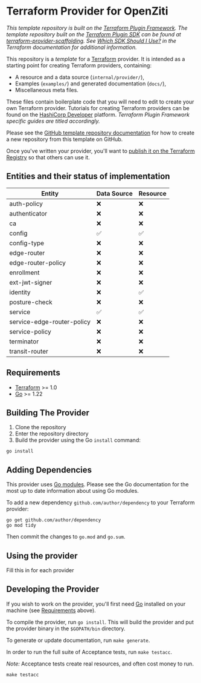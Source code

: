 # Terraform Provider for OpenZiti

_This template repository is built on the [Terraform Plugin Framework](https://github.com/hashicorp/terraform-plugin-framework). The template repository built on the [Terraform Plugin SDK](https://github.com/hashicorp/terraform-plugin-sdk) can be found at [terraform-provider-scaffolding](https://github.com/hashicorp/terraform-provider-scaffolding). See [Which SDK Should I Use?](https://developer.hashicorp.com/terraform/plugin/framework-benefits) in the Terraform documentation for additional information._

This repository is a *template* for a [Terraform](https://www.terraform.io) provider. It is intended as a starting point for creating Terraform providers, containing:

- A resource and a data source (`internal/provider/`),
- Examples (`examples/`) and generated documentation (`docs/`),
- Miscellaneous meta files.

These files contain boilerplate code that you will need to edit to create your own Terraform provider. Tutorials for creating Terraform providers can be found on the [HashiCorp Developer](https://developer.hashicorp.com/terraform/tutorials/providers-plugin-framework) platform. _Terraform Plugin Framework specific guides are titled accordingly._

Please see the [GitHub template repository documentation](https://help.github.com/en/github/creating-cloning-and-archiving-repositories/creating-a-repository-from-a-template) for how to create a new repository from this template on GitHub.

Once you've written your provider, you'll want to [publish it on the Terraform Registry](https://developer.hashicorp.com/terraform/registry/providers/publishing) so that others can use it.


## Entities and their status of implementation
| Entity                     | Data Source           | Resource            |
|----------------------------|-----------------------|---------------------|
| auth-policy               | ❌                   | ❌                  |
| authenticator             | ❌                   | ❌                  |
| ca                        | ❌                   | ❌                  |
| config                    | ✅                    | ✅                  |
| config-type               | ❌                   | ❌                  |
| edge-router               | ❌                   | ❌                  |
| edge-router-policy        | ❌                   | ❌                  |
| enrollment                | ❌                   | ❌                  |
| ext-jwt-signer            | ❌                   | ❌                  |
| identity                  | ❌                   | ✅                  |
| posture-check             | ❌                   | ❌                  |
| service                   | ✅                   | ✅                  |
| service-edge-router-policy| ❌                   | ❌                  |
| service-policy            | ❌                   | ❌                  |
| terminator                | ❌                   | ❌                  |
| transit-router            | ❌                   | ❌                  |



## Requirements

- [Terraform](https://developer.hashicorp.com/terraform/downloads) >= 1.0
- [Go](https://golang.org/doc/install) >= 1.22

## Building The Provider

1. Clone the repository
1. Enter the repository directory
1. Build the provider using the Go `install` command:

```shell
go install
```

## Adding Dependencies

This provider uses [Go modules](https://github.com/golang/go/wiki/Modules).
Please see the Go documentation for the most up to date information about using Go modules.

To add a new dependency `github.com/author/dependency` to your Terraform provider:

```shell
go get github.com/author/dependency
go mod tidy
```

Then commit the changes to `go.mod` and `go.sum`.

## Using the provider

Fill this in for each provider

## Developing the Provider

If you wish to work on the provider, you'll first need [Go](http://www.golang.org) installed on your machine (see [Requirements](#requirements) above).

To compile the provider, run `go install`. This will build the provider and put the provider binary in the `$GOPATH/bin` directory.

To generate or update documentation, run `make generate`.

In order to run the full suite of Acceptance tests, run `make testacc`.

*Note:* Acceptance tests create real resources, and often cost money to run.

```shell
make testacc
```
